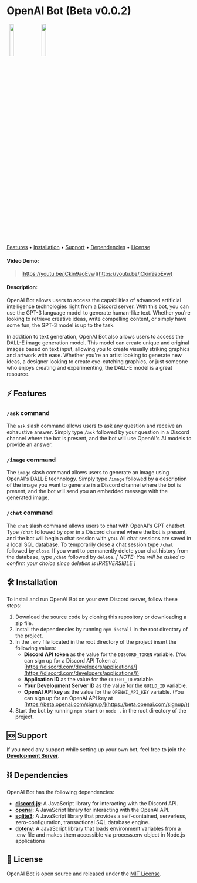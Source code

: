 # OpenAI Bot (Beta v0.0.2)

<span>&nbsp;&nbsp;</span><img src="https://camo.githubusercontent.com/d55d8a7f07a103454ebb77b653d9600ce27e011f78395d9713b432c8c011c76a/68747470733a2f2f646973636f72642e6a732e6f72672f7374617469632f6c6f676f2e737667" width="15%"/><span>&nbsp;&nbsp;&nbsp;</span><img src="https://upload.wikimedia.org/wikipedia/commons/thumb/4/4d/OpenAI_Logo.svg/2560px-OpenAI_Logo.svg.png" width="15%"/>

<a href="#-features">Features</a>
•
<a href="#-installation-for-developers">Installation</a>
•
<a href="#-support">Support</a>
•
<a href="#%EF%B8%8F-dependencies">Dependencies</a>
•
<a href="#-license">License</a>

#### Video Demo:

> [https://youtu.be/jCkin9aoEvw](https://youtu.be/jCkin9aoEvw)

#### Description:

OpenAI Bot allows users to access the capabilities of advanced artificial intelligence technologies right from a Discord server. With this bot, you can use the GPT-3 language model to generate human-like text. Whether you're looking to retrieve creative ideas, write compelling content, or simply have some fun, the GPT-3 model is up to the task.

In addition to text generation, OpenAI Bot also allows users to access the DALL-E image generation model. This model can create unique and original images based on text input, allowing you to create visually striking graphics and artwork with ease. Whether you're an artist looking to generate new ideas, a designer looking to create eye-catching graphics, or just someone who enjoys creating and experimenting, the DALL-E model is a great resource.

## ⚡ Features

### `/ask` command

The `ask` slash command allows users to ask any question and receive an exhaustive answer. Simply type `/ask` followed by your question in a Discord channel where the bot is present, and the bot will use OpenAI's AI models to provide an answer.

### `/image` command

The `image` slash command allows users to generate an image using OpenAI's DALL·E technology. Simply type `/image` followed by a description of the image you want to generate in a Discord channel where the bot is present, and the bot will send you an embedded message with the generated image.

### `/chat` command

The `chat` slash command allows users to chat with OpenAI's GPT chatbot. Type `/chat` followed by `open` in a Discord channel where the bot is present, and the bot will begin a chat session with you. All chat sessions are saved in a local SQL database. To temporarily close a chat session type `/chat` followed by `close`. If you want to permanently delete your chat history from the database, type `/chat` followed by `delete`. _[ NOTE: You will be asked to confirm your choice since deletion is IRREVERSIBLE ]_

## 🛠 Installation

To install and run OpenAI Bot on your own Discord server, follow these steps:

1. Download the source code by cloning this repository or downloading a zip file.
2. Install the dependencies by running `npm install` in the root directory of the project.
3. In the `.env` file located in the root directory of the project insert the following values:
    - **Discord API token** as the value for the `DISCORD_TOKEN` variable. (You can sign up for a Discord API Token at [https://discord.com/developers/applications/](https://discord.com/developers/applications/))
    - **Application ID** as the value for the `CLIENT_ID` variable.
    - **Your Development Server ID** as the value for the `GUILD_ID` variable.
    - **OpenAI API key** as the value for the `OPENAI_API_KEY` variable. (You can sign up for an OpenAI API key at [https://beta.openai.com/signup/](https://beta.openai.com/signup/))
4. Start the bot by running `npm start` or `node .` in the root directory of the project.

## 🆘 Support

If you need any support while setting up your own bot, feel free to join the __[Development Server](https://discord.gg/ndCY5x8Dpq)__.

## ⛓️ Dependencies

OpenAI Bot has the following dependencies:

- **[discord.js](https://www.npmjs.com/package/discord.js)**: A JavaScript library for interacting with the Discord API.
- **[openai](https://www.npmjs.com/package/openai)**: A JavaScript library for interacting with the OpenAI API.
- **[sqlite3](https://www.npmjs.com/package/sqlite3)**: A JavaScript library that provides a self-contained, serverless, zero-configuration, transactional SQL database engine.
- **[dotenv](https://www.npmjs.com/package/dotenv)**: A JavaScript library that loads environment variables from a .env file and makes them accessible via process.env object in Node.js applications

## 📖 License

OpenAI Bot is open source and released under the [MIT License](https://opensource.org/licenses/MIT).
